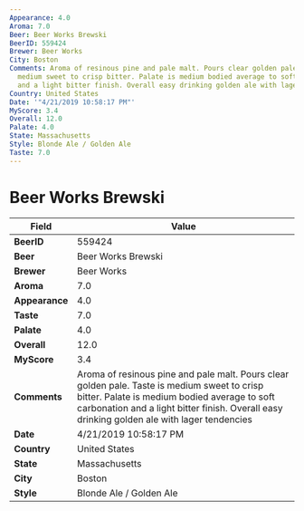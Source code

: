 ```yaml
---
Appearance: 4.0
Aroma: 7.0
Beer: Beer Works Brewski
BeerID: 559424
Brewer: Beer Works
City: Boston
Comments: Aroma of resinous pine and pale malt. Pours clear golden pale. Taste is
  medium sweet to crisp bitter. Palate is medium bodied average to soft carbonation
  and a light bitter finish. Overall easy drinking golden ale with lager tendencies
Country: United States
Date: '"4/21/2019 10:58:17 PM"'
MyScore: 3.4
Overall: 12.0
Palate: 4.0
State: Massachusetts
Style: Blonde Ale / Golden Ale
Taste: 7.0
---
```


# Beer Works Brewski

| Field         | Value |
|---------------|-------|
| **BeerID** | 559424 |
| **Beer** | Beer Works Brewski |
| **Brewer** | Beer Works |
| **Aroma** | 7.0 |
| **Appearance** | 4.0 |
| **Taste** | 7.0 |
| **Palate** | 4.0 |
| **Overall** | 12.0 |
| **MyScore** | 3.4 |
| **Comments** | Aroma of resinous pine and pale malt. Pours clear golden pale. Taste is medium sweet to crisp bitter. Palate is medium bodied average to soft carbonation and a light bitter finish. Overall easy drinking golden ale with lager tendencies |
| **Date** | 4/21/2019 10:58:17 PM |
| **Country** | United States |
| **State** | Massachusetts |
| **City** | Boston |
| **Style** | Blonde Ale / Golden Ale |
